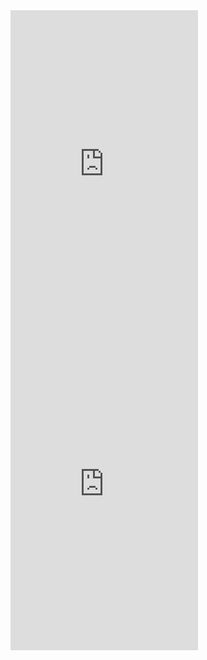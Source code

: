 <style>
  .box{
    float:left;
    margin-right:20px;
}
  </style>

<div class="box">
  <iframe src="https://embed.spotify.com/?uri=spotify:user:1290230929:playlist:6nTIVNGZfnZ4urUiwHIgpT" frameborder="0" scrolling="no" width="100%" height="512" align="left"> </iframe>
</div>

<div class="box">
  <iframe src="https://embed.spotify.com/?uri=spotify:user:1285279066:playlist:56KI83cMiMTOocIdXq2R5j" frameborder="0" scrolling="no" width="100%" height="512" align="right"></iframe>
</div>
